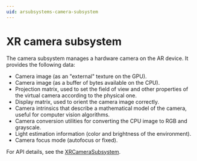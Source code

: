 ```yaml
---
uid: arsubsystems-camera-subsystem
---
```

# XR camera subsystem

The camera subsystem manages a hardware camera on the AR device. It provides the following data:

- Camera image (as an "external" texture on the GPU).
- Camera image (as a buffer of bytes available on the CPU).
- Projection matrix, used to set the field of view and other properties of the virtual camera according to the physical one.
- Display matrix, used to orient the camera image correctly.
- Camera intrinsics that describe a mathematical model of the camera, useful for computer vision algorithms.
- Camera conversion utilities for converting the CPU image to RGB and grayscale.
- Light estimation information (color and brightness of the environment).
- Camera focus mode (autofocus or fixed). 

For API details, see the [XRCameraSubsystem](xref:UnityEngine.XR.ARSubsystems.XRCameraSubsystem).
